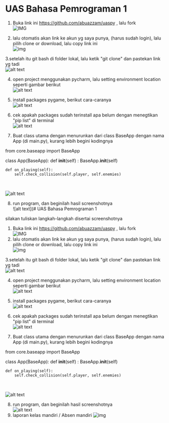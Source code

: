 # UAS Bahasa Pemrograman 1


1. Buka link ini https://github.com/abuazzam/uaspy , lalu fork <br/>
![IMG](https://github.com/Jahidin123/uaspy/blob/master/fork.PNG)

2. lalu otomatis akan link ke akun yg saya punya, (harus sudah login), lalu pilih clone or download, lalu copy link ini<br/>
![img](https://github.com/Jahidin123/uaspy/blob/master/clone.PNG)

3.setelah itu git bash di folder lokal, lalu ketik "git clone" dan pastekan link yg tadi<br/>
![alt text](https://raw.githubusercontent.com/arkyana/uaspy/master/ss/3.png)


4. open project menggunakan pycharm, lalu setting environment location seperti gambar berikut </br>
![alt text](https://raw.githubusercontent.com/arkyana/uaspy/master/ss/5.png)

5. install packages pygame, berikut cara-caranya </br>
![alt text](https://raw.githubusercontent.com/arkyana/uaspy/master/ss/6.png)

6. cek apakah packages sudah terinstall apa belum dengan menegtikan "pip list" di terminal </br>
![alt text](https://raw.githubusercontent.com/arkyana/uaspy/master/ss/7.png)

7. Buat class utama dengan menurunkan dari class BaseApp dengan nama App (di main.py), kurang lebih begini kodingnya </br>
   
from core.baseapp import BaseApp

class App(BaseApp):
    def __init__(self) :
        BaseApp.__init__(self)

    def on_playing(self):
        self.check_collision(self.player, self.enemies)

<br/>

![alt text](https://raw.githubusercontent.com/arkyana/uaspy/master/ss/langkah.png)

8. run program, dan beginilah hasil screenshotnya </br>
![alt text](# UAS Bahasa Pemrograman 1

silakan tuliskan langkah-langkah disertai screenshotnya

1. Buka link ini https://github.com/abuazzam/uaspy , lalu fork <br/>
![IMG](https://github.com/Jahidin123/uaspy/blob/master/fork.PNG)
2. lalu otomatis akan link ke akun yg saya punya, (harus sudah login), lalu pilih clone or download, lalu copy link ini<br/>
![img](https://github.com/Jahidin123/uaspy/blob/master/clone.PNG)

3.setelah itu git bash di folder lokal, lalu ketik "git clone" dan pastekan link yg tadi<br/>
![alt text](https://raw.githubusercontent.com/arkyana/uaspy/master/ss/3.png)


4. open project menggunakan pycharm, lalu setting environment location seperti gambar berikut </br>
![alt text](https://raw.githubusercontent.com/arkyana/uaspy/master/ss/5.png)

5. install packages pygame, berikut cara-caranya </br>
![alt text](https://raw.githubusercontent.com/arkyana/uaspy/master/ss/6.png)

6. cek apakah packages sudah terinstall apa belum dengan menegtikan "pip list" di terminal </br>
![alt text](https://raw.githubusercontent.com/arkyana/uaspy/master/ss/7.png)

7. Buat class utama dengan menurunkan dari class BaseApp dengan nama App (di main.py), kurang lebih begini kodingnya </br>
   
from core.baseapp import BaseApp

class App(BaseApp):
    def __init__(self) :
        BaseApp.__init__(self)

    def on_playing(self):
        self.check_collision(self.player, self.enemies)

<br/>

![alt text](https://raw.githubusercontent.com/arkyana/uaspy/master/ss/langkah.png)

8. run program, dan beginilah hasil screenshotnya </br>
![alt text](https://raw.githubusercontent.com/arkyana/uaspy/master/ss/ss.png)
9. laporan kelas mandiri / Absen mandiri
![img]()


